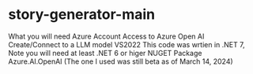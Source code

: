 # story-generator-main

What you will need
Azure Account
Access to Azure Open AI
Create/Connect to a LLM model
VS2022
This code was wrtien in .NET 7, Note you will need at least .NET 6 or higer 
NUGET Package Azure.AI.OpenAI (The one I used was still beta as of March 14, 2024)
